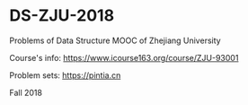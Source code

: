 # DS-ZJU-2018

Problems of Data Structure MOOC of Zhejiang University

Course's info: <https://www.icourse163.org/course/ZJU-93001>

Problem sets: <https://pintia.cn>

Fall 2018

